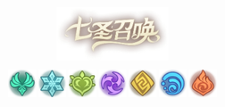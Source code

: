 <p align='center'>
  <img src='images/logo.png' alt='' width='200'/>
<p>

<p align='center'>
  <img src='images/element/anemo.png' alt='' width='50'/>
  <img src='images/element/cryo.png' alt='' width='50'/>
  <img src='images/element/dendro.png' alt='' width='50'/>
  <img src='images/element/electro.png' alt='' width='50'/>
  <img src='images/element/geo.png' alt='' width='50'/>
  <img src='images/element/hydro.png' alt='' width='50'/>
  <img src='images/element/pyro.png' alt='' width='50'/>
</p>
